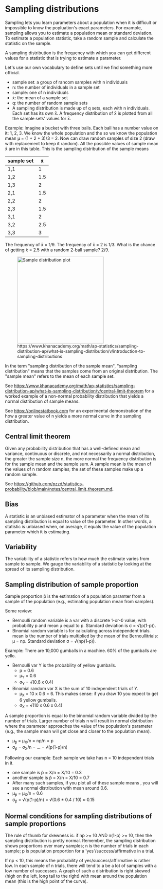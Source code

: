 # Sampling distributions

Sampling lets you learn parameters about a population when it is difficult or impossible to know the popluation's exact parameters. For example, sampling allows you to estimate a population mean or standard deviation. To estimate a population statistic, take a random sample and calculate the statistic on the sample.

A sampling distribution is the frequency with which you can get different values for a statistic that is trying to estimate a parameter.

Let's use our own vocabulary to define sets until we find something more official.
- sample set: a group of rancom samples with n individuals
- n: the number of individuals in a sample set
- sample: one of n individuals
- x̄: the mean of a sample set
- q: the number of random sample sets 
- A sampling distribution is made up of q sets, each with n individuals. Each set has its own x̄. A frequency distribution of x̄ is plotted from all the sample sets' values for x̄.

Example: Imagine a bucket with three balls. Each ball has a number value on it: 1, 2, 3. We know the whole population and the so we know the population mean μ = (1 + 2 + 3)/3 = 2. Now can draw random samples of size 2 (draw with replacement to keep it random). All the possible values of sample mean x̄ are in this table. This is the sampling distribution of the sample means

| sample set | x̄ |
| --- | --- |
| 1,1|1|
| 1,2|1.5|
| 1,3|2|
| 2,1|1.5|
| 2,2|2|
| 2,3|1.5|
| 3,1|2|
| 3,2|2.5|
| 3,3|3|

The frequency of x̄ = 1/9. The frequency of x̄ = 2 is 1/3. What is the chance of getting x̄ = 2.5 with a random 2-ball sample? 2/9.

<figure>
  <img width="284" alt="Sample distribution plot" src="https://github.com/user-attachments/assets/3bf50794-8c8a-4e62-9dcb-daa43e8de767">
  <figcaption>https://www.khanacademy.org/math/ap-statistics/sampling-distribution-ap/what-is-sampling-distribution/v/introduction-to-sampling-distributions</figcaption>
</figure>

In the term "sampling distribution of the sample mean", "sampling distribution" means that the samples come from an original distribution. The "sample mean" refers to the mean of each sample set.

See https://www.khanacademy.org/math/ap-statistics/sampling-distribution-ap/what-is-sampling-distribution/v/central-limit-theorem for a worked example of a non-normal probability distribution that yields a normal distribution of sample means.

See https://onlinestatbook.com for an experimental demonstration of the how a greater value of n yields a more normal curve in the sampling distribution. 

## Central limit theorem

Given any probability distribution that has a well-defined mean and variance, continuous or discrete, and not necessarily a normal distribution, the greater the sample size n, the more normal the frequency distribution is for the sample mean and the sample sum. A sample mean is the mean of the values of n random samples; the set of these samples make up a random sample.

See https://github.com/pzzd/statistics-probability/blob/main/notes/central_limit_theorem.md.


## Bias

A statistic is an unbiased estimator of a parameter when the mean of its sampling distribution is equal to value of the parameter. In other words, a statistic is unbiased when, on average, it equals the value of the population parameter which it is estimating.

## Variability

The variability of a statistic refers to how much the estimate varies from sample to sample. We gauge the variability of a statistic by looking at the spread of its sampling distribution.

## Sampling distribution of sample proportion

Sample proportion p̂ is the estimation of a population paramter from a sample of the population (e.g., estimating population mean from samples).

Some review:
- Bernoulli random variable is a var with a discrete 1-or-0 value, with probability p and mean μ equal to p. Standard deviation is σ = √(p(1-p)).
- Binomial random variable is for calculating across independent trials. mean is the number of trials multiplied by the mean of the Bernoullitrials: μ = np. Standard deviation σ = √(np(1-p)).

Example: There are 10,000 gumballs in a machine. 60% of the gumballs are yello.
- Bernoulli var Y is the probability of yellow gumballs.
  - p = 0.6
  - μ<sub>Y</sub> = 0.6
  - σ<sub>Y</sub> = √(0.6 x 0.4)
- Binomial random var X is the sum of 10 independent trials of Y.
  - μ<sub>X</sub> = 10 x 0.6 = 6. This makes sense: if you draw 10 you expect to get 6 yellow gumballs.
  - σ<sub>X</sub> = √(10 x 0.6 x 0.4)

A sample proportion is equal to the binomial random variable divided by the number of trials. Larger number of trials n will result in normal distribution where the parameter approaches the value of the population's parameter (e.g., the sample mean will get close and closer to the population mean).
- μ<sub>p̂</sub> = μ<sub>X</sub>/n = np/n = p
- σ<sub>p̂</sub> = σ<sub>X</sub>/n = ... = √(p(1-p)/n)

Following our example: Each sample we take has n = 10 independent trials in it.
- one sample is p̂ = X/n = X/10 = 0.3
- another sample is p̂ = X/n = X/10 = 0.7
- After many such samples, if you plot all of these sample means , you will see a normal distribution with mean around 0.6.
- μ<sub>p̂</sub> = μ<sub>X</sub>/n = 0.6
- σ<sub>p̂</sub> = √(p(1-p)/n) = √(0.6 * 0.4 / 10) ≈ 0.15


## Normal conditions for sampling distributions of sample proportions

The rule of thumb for skewness is: if np >= 10 AND n(1-p) >= 10, then the sampling distribution is pretty normal. Remember, the sampling distribution shows proportions over many samples; n is the number of trials in each sample; p is population proportion for a 'yes'/success/affirmative in a trial.

If np < 10, this means the probability of yes/success/affirmative is rather low. In each sample of n trials, there will tend to a be a lot of samples with a low number of successes. A graph of such a distribution is right skewed (high on the left, long tail to the right) with mean around the population mean (this is the high point of the curve).
